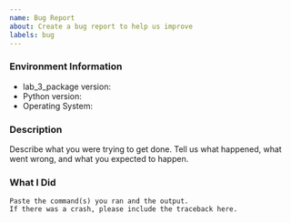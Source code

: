 ```yaml
---
name: Bug Report
about: Create a bug report to help us improve
labels: bug
---
```


<!-- Please search existing issues to avoid creating duplicates. -->

### Environment Information

-   lab_3_package version:
-   Python version:
-   Operating System:

### Description

Describe what you were trying to get done.
Tell us what happened, what went wrong, and what you expected to happen.

### What I Did

```
Paste the command(s) you ran and the output.
If there was a crash, please include the traceback here.
```
